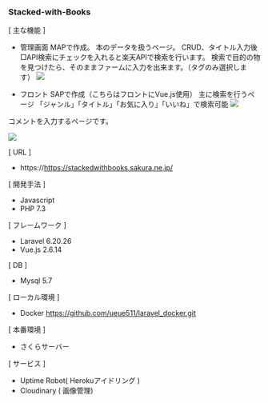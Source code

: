 ### Stacked-with-Books ###
[ 主な機能 ]
- 管理画面
MAPで作成。
本のデータを扱うページ。
CRUD、タイトル入力後 □API検索にチェックを入れると楽天APIで検索を行います。
検索で目的の物を見つけたら、そのままファームに入力を出来ます。（タグのみ選択します）
 ![](https://storage.googleapis.com/zenn-user-upload/fefef46b378b-20220214.png)

- フロント
SAPで作成（こちらはフロントにVue.js使用）
主に検索を行うページ
「ジャンル」「タイトル」「お気に入り」「いいね」で検索可能
![](https://storage.googleapis.com/zenn-user-upload/f2dd11fc8a2d-20220214.png)

コメントを入力するページです。

![](https://storage.googleapis.com/zenn-user-upload/2ea39d8a2aa4-20220214.png)

[ URL ]
- https://https://stackedwithbooks.sakura.ne.jp/

[ 開発手法 ]
- Javascript 
- PHP 7.3

[ フレームワーク ]
- Laravel 6.20.26
- Vue.js 2.6.14

[ DB ]
- Mysql 5.7

[ ローカル環境 ]
- Docker  https://github.com/ueue511/laravel_docker.git

[ 本番環境 ]
- さくらサーバー

[ サービス ]
- Uptime Robot( Herokuアイドリング ) 
- Cloudinary ( 画像管理)
